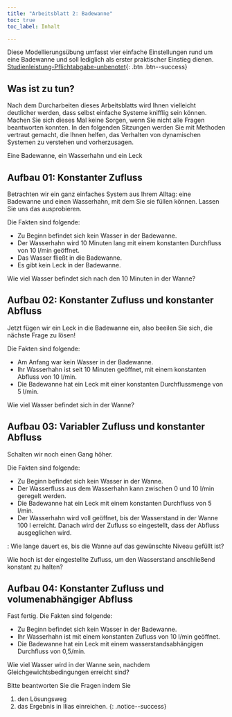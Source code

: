 ```yaml
---
title: "Arbeitsblatt 2: Badewanne"
toc: true
toc_label: Inhalt

---
```



Diese Modellierungsübung umfasst vier einfache Einstellungen rund um eine Badewanne und soll lediglich als erster praktischer Einstieg dienen.
[Studienleistung-Pflichtabgabe-unbenotet](){: .btn .btn--success}


<!--more-->




## Was ist zu tun?


Nach dem Durcharbeiten dieses Arbeitsblatts wird Ihnen vielleicht deutlicher werden, dass selbst einfache Systeme knifflig sein können. Machen Sie sich dieses Mal keine Sorgen, wenn Sie nicht alle Fragen beantworten konnten. In den folgenden Sitzungen werden Sie mit Methoden vertraut gemacht, die Ihnen helfen, das Verhalten von dynamischen Systemen zu verstehen und vorherzusagen.

Eine Badewanne, ein Wasserhahn und ein Leck

## Aufbau 01: Konstanter Zufluss

Betrachten wir ein ganz einfaches System aus Ihrem Alltag: eine Badewanne und einen Wasserhahn, mit dem Sie sie füllen können. Lassen Sie uns das ausprobieren.

Die Fakten sind folgende:

* Zu Beginn befindet sich kein Wasser in der Badewanne.
* Der Wasserhahn wird 10 Minuten lang mit einem konstanten Durchfluss von 10 l/min geöffnet.
* Das Wasser fließt in die Badewanne.
* Es gibt kein Leck in der Badewanne.

Wie viel Wasser befindet sich nach den 10 Minuten in der Wanne?

## Aufbau 02: Konstanter Zufluss und konstanter Abfluss

Jetzt fügen wir ein Leck in die Badewanne ein, also beeilen Sie sich, die nächste Frage zu lösen!

Die Fakten sind folgende:

* Am Anfang war kein Wasser in der Badewanne.
* Ihr Wasserhahn ist seit 10 Minuten geöffnet, mit einem konstanten Abfluss von 10 l/min.
* Die Badewanne hat ein Leck mit einer konstanten Durchflussmenge von 5 l/min.

Wie viel Wasser befindet sich in der Wanne?

## Aufbau 03: Variabler Zufluss und konstanter Abfluss

Schalten wir noch einen Gang höher.

Die Fakten sind folgende:

* Zu Beginn befindet sich kein Wasser in der Wanne.
* Der Wasserfluss aus dem Wasserhahn kann zwischen 0 und 10 l/min geregelt werden.
* Die Badewanne hat ein Leck mit einem konstanten Durchfluss von 5 l/min.
* Der Wasserhahn wird voll geöffnet, bis der Wasserstand in der Wanne 100 l erreicht. Danach wird der Zufluss so eingestellt, dass der Abfluss ausgeglichen wird.

: Wie lange dauert es, bis die Wanne auf das gewünschte Niveau gefüllt ist?

Wie hoch ist der eingestellte Zufluss, um den Wasserstand anschließend konstant zu halten?

## Aufbau 04: Konstanter Zufluss und volumenabhängiger Abfluss

Fast fertig. Die Fakten sind folgende:

* Zu Beginn befindet sich kein Wasser in der Badewanne.
* Ihr Wasserhahn ist mit einem konstanten Zufluss von 10 l/min geöffnet.
* Die Badewanne hat ein Leck mit einem wasserstandsabhängigen Durchfluss von 0,5/min.

Wie viel Wasser wird in der Wanne sein, nachdem Gleichgewichtsbedingungen erreicht sind?


Bitte beantworten Sie die Fragen indem Sie
1. den Lösungsweg
2. das Ergebnis
in Ilias einreichen.
{: .notice--success}